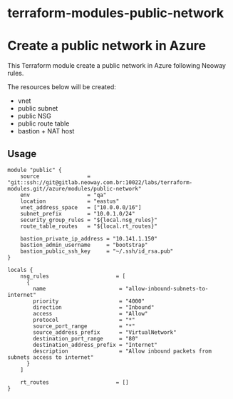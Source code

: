 # terraform-modules-public-network #

Create a public network in Azure
==============================================================================

This Terraform module create a public network in Azure following Neoway rules.

The resources below will be created:

 * vnet
 * public subnet
 * public NSG
 * public route table
 * bastion + NAT host

Usage
-----

```hcl
module "public" {
    source               = "git::ssh://git@gitlab.neoway.com.br:10022/labs/terraform-modules.git//azure/modules/public-network"
    env                  = "qa"
    location             = "eastus"
    vnet_address_space   = ["10.0.0.0/16"]
    subnet_prefix        = "10.0.1.0/24"
    security_group_rules = "${local.nsg_rules}"
    route_table_routes   = "${local.rt_routes}"

    bastion_private_ip_address = "10.141.1.150"
    bastion_admin_username     = "bootstrap"
    bastion_public_ssh_key     = "~/.ssh/id_rsa.pub"
}

locals {
    nsg_rules                     = [
      {
        name                       = "allow-inbound-subnets-to-internet"
        priority                   = "4000"
        direction                  = "Inbound"
        access                     = "Allow"
        protocol                   = "*"
        source_port_range          = "*"
        source_address_prefix      = "VirtualNetwork"
        destination_port_range     = "80"
        destination_address_prefix = "Internet"
        description                = "Allow inbound packets from subnets access to internet"
      }
    ]

    rt_routes                     = []
}
```


